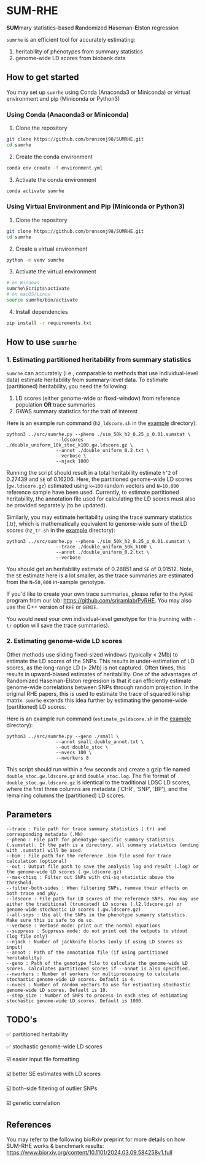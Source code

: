 # SUM-RHE

**SUM**mary statistics-based **R**andomized **H**aseman-**E**lston regression

```sumrhe``` is an efficient tool for accurately estimating:
1. heritability of phenotypes from summary statistics
2. genome-wide LD scores from biobank data

## How to get started
You may set up ```sumrhe``` using Conda (Anaconda3 or Miniconda) or virtual environment and pip (Miniconda or Python3)

### Using Conda (Anaconda3 or Miniconda)
1. Clone the repository
```bash
git clone https://github.com/bronsonj98/SUMRHE.git
cd sumrhe
```

2. Create the conda environment
```bash
conda env create -f environment.yml
```

3. Activate the conda environment
```bash
conda activate sumrhe
```

### Using Virtual Environment and Pip (Miniconda or Python3)
1. Clone the repository
```bash
git clone https://github.com/bronsonj98/SUMRHE.git
cd sumrhe
```

2. Create a virtual environment
```bash
python -m venv sumrhe
```

3. Activate the virtual environment
```bash
# on Windows
sumrhe\Scripts\activate
# on macOS/Linux
source sumrhe/bin/activate
```

4. Install dependencies
```bash
pip install -r requirements.txt
```

## How to use ```sumrhe```
### 1. Estimating partitioned heritability from summary statistics

```sumrhe``` can accurately (i.e., comparable to methods that use individual-level data) estimate heritability from summary-level data.
To estimate (partitioned) heritability, you need the following: 
1. LD scores (either genome-wide or fixed-window) from reference population **OR** trace summaries
2. GWAS summary statistics for the trait of interest

Here is an example run command (```h2_ldscore.sh``` in the [example](example) directory):
```
python3 ../src/sumrhe.py --pheno ./sim_50k_h2_0.25_p_0.01.sumstat \
                  --ldscores ./double_uniform_10k_stoc_k100.gw.ldscore.gz \
                  --annot ./double_uniform_0.2.txt \
                  --verbose \
                  --njack 1000
```
Running the script should result in a total heritability estimate ```h^2``` of 0.27439 and ```SE``` of 0.16206. Here, the partitioned genome-wide LD scores (```gw.ldscore.gz```) estimated using ```k=100``` random vectors and ```N=10,000``` reference sample have been used.
Currently, to estimate partitioned heritability, the annotation file used for calculating the LD scores must also be provided separately (to be updated).

Similarly, you may estimate heritability using the trace summary statistics (.tr), which is mathematically equivalent to genome-wide sum of the LD scores (```h2_tr.sh``` in the [example](example) directory):
```
python3 ../src/sumrhe.py --pheno ./sim_50k_h2_0.25_p_0.01.sumstat \
                  --trace ./double_uniform_50k_k100 \
                  --annot ./double_uniform_0.2.txt \
                  --verbose
```
You should get an heritability estimate of 0.26851 and ```SE``` of 0.01512. Note, the ```SE``` estimate here is a lot smaller, as the trace summaries are estimated from the ```N=50,000``` in-sample genotype.

If you'd like to create your own trace summaries, please refer to the ```PyRHE``` program from our lab: https://github.com/sriramlab/PyRHE. You may also use the C++ version of ```RHE``` or ```GENIE```.

You would need your own individual-level genotype for this (running with ```-tr``` option will save the trace summaries).

### 2. Estimating genome-wide LD scores

Other methods use sliding fixed-sized windows (typically < 2Mb) to estimate the LD scores of the SNPs. This results in under-estimation of LD scores, as the long-range LD (> 2Mb) is not captured. Often times, this results in upward-biased estimates of heritability. One of the advantages of Randomized Haseman-Elston regression is that it can efficiently estimate genome-wide correlations between SNPs through random projection. In the original RHE papers, this is used to estimate the trace of squared kinship matrix. ```sumrhe``` extends this idea further by estimating the genome-wide (partitioned) LD scores.

Here is an example run command (```estimate_gwldscore.sh``` in the [example](example) directory):
```
python3 ../src/sumrhe.py --geno ./small \
                  --annot small.double_annot.txt \
                  --out double_stoc \
                  --nvecs 100 \
                  --nworkers 8
```
This script should run within a few seconds and create a gzip file named ```double_stoc.gw.ldscore.gz``` and ```double_stoc.log```. The file format of ```double_stoc.gw.ldscore.gz``` is identical to the traditional LDSC LD scores, where the first three columns are metadata ('CHR', 'SNP', 'BP'), and the remaining columns the (partitioned) LD scores.

## Parameters

```
--trace : File path for trace summary statistics (.tr) and corresponding metadata (.MN)
--pheno : File path for phenotype-specific summary statistics (.sumstat). If the path is a directory, all summary statistics (ending with .sumstat) will be used.
--bim : File path for the reference .bim file used for trace calculation (optional)
--out : Output file path to save the analysis log and result (.log) or the genome-wide LD scores (.gw.ldscore.gz)
--max-chisq : Filter out SNPs with chi-sq statistic above the threshold.
--filter-both-sides : When filtering SNPs, remove their effects on both trace and yKy.
--ldscore : File path for LD scores of the reference SNPs. You may use either the traditional (truncated) LD scores (.l2.ldscore.gz) or genome-wide stochastic LD scores (.gw.ldscore.gz)
--all-snps : Use all the SNPs in the phenotype sumamry statistics. Make sure this is safe to do so.
--verbose : Verbose mode: print out the normal equations
--suppress : Suppress mode: do not print out the outputs to stdout (log file only)
--njack : Number of jackknife blocks (only if using LD scores as input)
--annot : Path of the annotation file (if using partitioned heritability)
--geno : Path of the genotype file to calculate the genome-wide LD scores. Calculates partitioned scores if --annot is also specified.
--nworkers : Number of workers for multiprocessing to calculate stochastic genome-wide LD scores. Default is 4.
--nvecs : Number of random vectors to use for estimating stochastic genome-wide LD scores. Default is 10.
--step_size : Number of SNPs to process in each step of estimating stochastic genome-wide LD scores. Default is 1000.
```

## TODO's
✅ partitioned heritability

✅ stochastic genome-wide LD scores

☑️ easier input file formatting

☑️ better SE estimates with LD scores

☑️ both-side filtering of outlier SNPs

☑️ genetic correlation

## References
You may refer to the following bioRxiv preprint for more details on how SUM-RHE works & benchmark results:
https://www.biorxiv.org/content/10.1101/2024.03.09.584258v1.full
